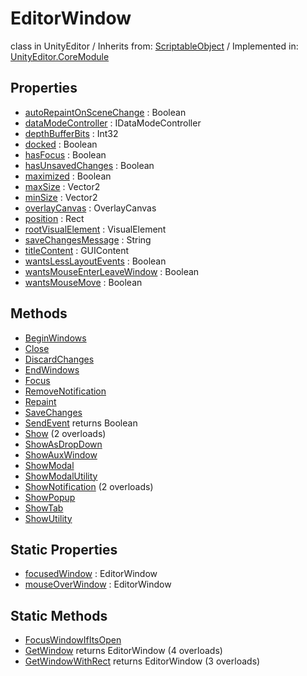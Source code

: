 # EditorWindow
class in UnityEditor
 / Inherits from: <a href="https://docs.unity3d.com/6000.0/Documentation/ScriptReference/ScriptableObject.html">ScriptableObject</a> / Implemented in: <a href="https://docs.unity3d.com/6000.0/Documentation/ScriptReference/UnityEditor.CoreModule.html">UnityEditor.CoreModule</a>

## Properties
- <a href="https://docs.unity3d.com/6000.0/Documentation/ScriptReference/EditorWindow-autoRepaintOnSceneChange.html">autoRepaintOnSceneChange</a> : Boolean
- <a href="https://docs.unity3d.com/6000.0/Documentation/ScriptReference/EditorWindow-dataModeController.html">dataModeController</a> : IDataModeController
- <a href="https://docs.unity3d.com/6000.0/Documentation/ScriptReference/EditorWindow-depthBufferBits.html">depthBufferBits</a> : Int32
- <a href="https://docs.unity3d.com/6000.0/Documentation/ScriptReference/EditorWindow-docked.html">docked</a> : Boolean
- <a href="https://docs.unity3d.com/6000.0/Documentation/ScriptReference/EditorWindow-hasFocus.html">hasFocus</a> : Boolean
- <a href="https://docs.unity3d.com/6000.0/Documentation/ScriptReference/EditorWindow-hasUnsavedChanges.html">hasUnsavedChanges</a> : Boolean
- <a href="https://docs.unity3d.com/6000.0/Documentation/ScriptReference/EditorWindow-maximized.html">maximized</a> : Boolean
- <a href="https://docs.unity3d.com/6000.0/Documentation/ScriptReference/EditorWindow-maxSize.html">maxSize</a> : Vector2
- <a href="https://docs.unity3d.com/6000.0/Documentation/ScriptReference/EditorWindow-minSize.html">minSize</a> : Vector2
- <a href="https://docs.unity3d.com/6000.0/Documentation/ScriptReference/EditorWindow-overlayCanvas.html">overlayCanvas</a> : OverlayCanvas
- <a href="https://docs.unity3d.com/6000.0/Documentation/ScriptReference/EditorWindow-position.html">position</a> : Rect
- <a href="https://docs.unity3d.com/6000.0/Documentation/ScriptReference/EditorWindow-rootVisualElement.html">rootVisualElement</a> : VisualElement
- <a href="https://docs.unity3d.com/6000.0/Documentation/ScriptReference/EditorWindow-saveChangesMessage.html">saveChangesMessage</a> : String
- <a href="https://docs.unity3d.com/6000.0/Documentation/ScriptReference/EditorWindow-titleContent.html">titleContent</a> : GUIContent
- <a href="https://docs.unity3d.com/6000.0/Documentation/ScriptReference/EditorWindow-wantsLessLayoutEvents.html">wantsLessLayoutEvents</a> : Boolean
- <a href="https://docs.unity3d.com/6000.0/Documentation/ScriptReference/EditorWindow-wantsMouseEnterLeaveWindow.html">wantsMouseEnterLeaveWindow</a> : Boolean
- <a href="https://docs.unity3d.com/6000.0/Documentation/ScriptReference/EditorWindow-wantsMouseMove.html">wantsMouseMove</a> : Boolean

## Methods
- <a href="https://docs.unity3d.com/6000.0/Documentation/ScriptReference/EditorWindow.BeginWindows.html">BeginWindows</a>
- <a href="https://docs.unity3d.com/6000.0/Documentation/ScriptReference/EditorWindow.Close.html">Close</a>
- <a href="https://docs.unity3d.com/6000.0/Documentation/ScriptReference/EditorWindow.DiscardChanges.html">DiscardChanges</a>
- <a href="https://docs.unity3d.com/6000.0/Documentation/ScriptReference/EditorWindow.EndWindows.html">EndWindows</a>
- <a href="https://docs.unity3d.com/6000.0/Documentation/ScriptReference/EditorWindow.Focus.html">Focus</a>
- <a href="https://docs.unity3d.com/6000.0/Documentation/ScriptReference/EditorWindow.RemoveNotification.html">RemoveNotification</a>
- <a href="https://docs.unity3d.com/6000.0/Documentation/ScriptReference/EditorWindow.Repaint.html">Repaint</a>
- <a href="https://docs.unity3d.com/6000.0/Documentation/ScriptReference/EditorWindow.SaveChanges.html">SaveChanges</a>
- <a href="https://docs.unity3d.com/6000.0/Documentation/ScriptReference/EditorWindow.SendEvent.html">SendEvent</a> returns Boolean
- <a href="https://docs.unity3d.com/6000.0/Documentation/ScriptReference/EditorWindow.Show.html">Show</a> (2 overloads)
- <a href="https://docs.unity3d.com/6000.0/Documentation/ScriptReference/EditorWindow.ShowAsDropDown.html">ShowAsDropDown</a>
- <a href="https://docs.unity3d.com/6000.0/Documentation/ScriptReference/EditorWindow.ShowAuxWindow.html">ShowAuxWindow</a>
- <a href="https://docs.unity3d.com/6000.0/Documentation/ScriptReference/EditorWindow.ShowModal.html">ShowModal</a>
- <a href="https://docs.unity3d.com/6000.0/Documentation/ScriptReference/EditorWindow.ShowModalUtility.html">ShowModalUtility</a>
- <a href="https://docs.unity3d.com/6000.0/Documentation/ScriptReference/EditorWindow.ShowNotification.html">ShowNotification</a> (2 overloads)
- <a href="https://docs.unity3d.com/6000.0/Documentation/ScriptReference/EditorWindow.ShowPopup.html">ShowPopup</a>
- <a href="https://docs.unity3d.com/6000.0/Documentation/ScriptReference/EditorWindow.ShowTab.html">ShowTab</a>
- <a href="https://docs.unity3d.com/6000.0/Documentation/ScriptReference/EditorWindow.ShowUtility.html">ShowUtility</a>

## Static Properties
- <a href="https://docs.unity3d.com/6000.0/Documentation/ScriptReference/EditorWindow-focusedWindow.html">focusedWindow</a> : EditorWindow
- <a href="https://docs.unity3d.com/6000.0/Documentation/ScriptReference/EditorWindow-mouseOverWindow.html">mouseOverWindow</a> : EditorWindow

## Static Methods
- <a href="https://docs.unity3d.com/6000.0/Documentation/ScriptReference/EditorWindow.FocusWindowIfItsOpen.html">FocusWindowIfItsOpen</a>
- <a href="https://docs.unity3d.com/6000.0/Documentation/ScriptReference/EditorWindow.GetWindow.html">GetWindow</a> returns EditorWindow (4 overloads)
- <a href="https://docs.unity3d.com/6000.0/Documentation/ScriptReference/EditorWindow.GetWindowWithRect.html">GetWindowWithRect</a> returns EditorWindow (3 overloads)
